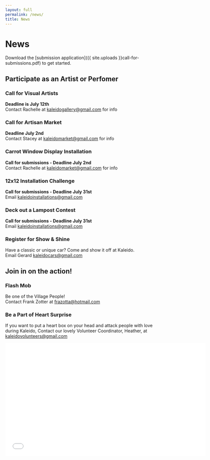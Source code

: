 ```yaml
---
layout: full
permalink: /news/
title: News
---
```


# News

Download the [submission application]({{ site.uploads }}call-for-submissions.pdf) to get started.

## Participate as an Artist or Perfomer

### Call for Visual Artists

**Deadline is July 12th** <br>
Contact Rachelle at <kaleidogallery@gmail.com> for info

### Call for Artisan Market
**Deadline July 2nd** <br>
Contact Stacey at <kaleidomarket@gmail.com> for info

### Carrot Window Display Installation
**Call for submissions - Deadline July 2nd** <br>
Contact Rachelle at <kaleidomarket@gmail.com> for info

### 12x12 Installation Challenge
**Call for submissions - Deadline July 31st** <br>
Email <kaleidoinstallations@gmail.com>

### Deck out a Lampost Contest
**Call for submissions - Deadline July 31st** <br>
Email <kaleidoinstallations@gmail.com>

### Register for Show & Shine
Have a classic or unique car? Come and show it off at Kaleido. <br>
Email Gerard <kaleidocars@gmail.com>

## Join in on the action!

### Flash Mob
Be one of the Village People! <br>
Contact Frank Zotter at <frazotta@hotmail.com>

### Be a Part of Heart Surprise
If you want to put a heart box on your head and attack people with love during Kaleido, Contact our lovely Volunteer Coordinator, Heather, at <kaleidovolunteers@gmail.com>

<div class="flex-video">
	<iframe width="640" height="360" src="//www.youtube.com/embed/SV9qDa59nNE" frameborder="0" allowfullscreen></iframe>
</div>
